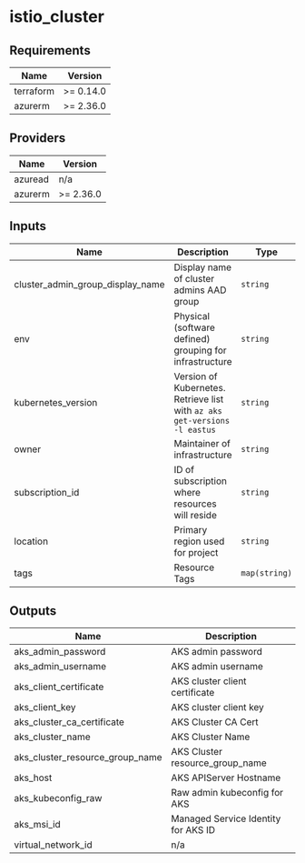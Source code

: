 # istio_cluster

<!-- BEGINNING OF PRE-COMMIT-TERRAFORM DOCS HOOK -->
## Requirements

| Name | Version |
|------|---------|
| terraform | >= 0.14.0 |
| azurerm | >= 2.36.0 |

## Providers

| Name | Version |
|------|---------|
| azuread | n/a |
| azurerm | >= 2.36.0 |

## Inputs

| Name | Description | Type | Default | Required |
|------|-------------|------|---------|:--------:|
| cluster\_admin\_group\_display\_name | Display name of cluster admins AAD group | `string` | n/a | yes |
| env | Physical (software defined) grouping for infrastructure | `string` | n/a | yes |
| kubernetes\_version | Version of Kubernetes. Retrieve list with `az aks get-versions -l eastus` | `string` | n/a | yes |
| owner | Maintainer of infrastructure | `string` | n/a | yes |
| subscription\_id | ID of subscription where resources will reside | `string` | n/a | yes |
| location | Primary region used for project | `string` | `"eastus"` | no |
| tags | Resource Tags | `map(string)` | `{}` | no |

## Outputs

| Name | Description |
|------|-------------|
| aks\_admin\_password | AKS admin password |
| aks\_admin\_username | AKS admin username |
| aks\_client\_certificate | AKS cluster client certificate |
| aks\_client\_key | AKS cluster client key |
| aks\_cluster\_ca\_certificate | AKS Cluster CA Cert |
| aks\_cluster\_name | AKS Cluster Name |
| aks\_cluster\_resource\_group\_name | AKS Cluster resource\_group\_name |
| aks\_host | AKS APIServer Hostname |
| aks\_kubeconfig\_raw | Raw admin kubeconfig for AKS |
| aks\_msi\_id | Managed Service Identity for AKS ID |
| virtual\_network\_id | n/a |

<!-- END OF PRE-COMMIT-TERRAFORM DOCS HOOK -->
